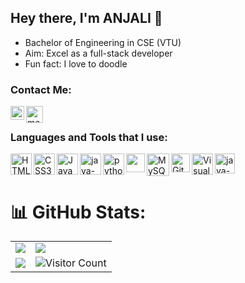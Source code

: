 ## Hey there, I'm ANJALI 👋 


-  Bachelor of Engineering in CSE (VTU)
-  Aim: Excel as a full-stack developer
-  Fun fact: I love to doodle

### Contact Me:

[<img align="left" alt="me | Gmail" width="22px" src="https://img.icons8.com/color/48/gmail-new.png" />][gmail]
[<img align="left" alt="me | LinkedIn" width="27"  src="https://img.icons8.com/color/48/linkedin.png" />][linkedin]
<br />

### Languages and Tools that I use:

<img align="left" alt="HTML5" width="34px" src="https://img.icons8.com/color/48/html-5--v1.png" />
<img align="left" alt="CSS3" width="34px" src="https://img.icons8.com/color/48/css3.png" />
<img align="left" alt="JavaScript" width="34px" src="https://img.icons8.com/color/48/javascript--v1.png" />
<img align="left" width="34px"  src="https://img.icons8.com/fluency/48/java-coffee-cup-logo.png" alt="java-coffee-cup-logo" />
<img align="left" width="34px"  src="https://img.icons8.com/color/48/python--v1.png" alt="python--v1" />
<img align="left" width="30px"  src="https://img.icons8.com/color/48/figma--v1.png" />
<img align="left" alt="MySQL" width="36px" src="https://img.icons8.com/color/48/mysql-logo.png" />
<img align="left" alt="GitHub" width="30px" src="https://img.icons8.com/stickers/48/github.png" />
<img align="left" alt="Visual Studio Code" width="34px" src="https://img.icons8.com/color/48/visual-studio-code-2019.png" />
<img align="left" width="32px"  src="https://img.icons8.com/officexs/48/java-eclipse.png" alt="java-eclipse" />


<br />
<br />
  
[gmail]: https://mail.google.com/mail/u/
[linkedin]: https://www.linkedin.com/in/anjali-k-s-476345228/
[instagram]: https://www.instagram.com/arcane__77/

# 📊 GitHub Stats:

<table border="0" style="border:none; border-collapse: collapse;">
  <tr>
    <td style="border:none;">
      <img src="https://github-readme-stats.vercel.app/api?username=arcane77&theme=dark&hide_border=false&include_all_commits=true&count_private=false" />
    </td>
    <td style="border:none;">
      <img src="https://github-readme-streak-stats.herokuapp.com/?user=arcane77&theme=dark&hide_border=false" />
    </td>
  </tr>
  <tr style="background-color: transparent;">
    <td style="border:none;">
      <img src="https://github-readme-stats.vercel.app/api/top-langs/?username=arcane77&theme=dark&hide_border=false&include_all_commits=true&count_private=false&layout=compact" />
    </td>
    <td style="border:none;">
      <img src="https://visitcount.itsvg.in/api?id=arcane77&icon=0&color=0" alt="Visitor Count" />
    </td>
  </tr>
</table>

